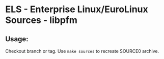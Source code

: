 # ELS - Enterprise Linux/EuroLinux Sources - libpfm
 
## Usage:
  Checkout branch or tag. Use `make sources` to recreate  SOURCE0 archive.

